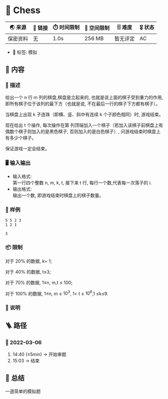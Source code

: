 # 📛 Chess
| 🌏 来源  | 🔗 链接 | ⏱️ 时间限制 | 💾 空间限制 | 🗄️ 难度 | 🎖️ 状态 |
|--------|--------|-------------|-------------|--------|----------|
| 保密资料 | 无      | 1.0s        | 256 MB      | 暂无评定 | AC       |
* 🔖 标签: 模拟

## 📘 内容
### 🧾 描述
给出一个 n 行 m 列的棋盘,棋盘是立起来的, 也就是说上面的棋子受到重力的作用,即所有棋子位于该列的最下方（也就是说, 不在最后一行的棋子下方都有棋子）。

当棋盘上出现 k 子连珠（即横、竖、斜中有连续 k 个子颜色相同）时, 游戏结束。

现在给出 t 个操作, 每次操作在第 列顶端加入一个棋子（若加入该棋子前棋盘上有偶数个棋子则加入的是黑色棋子, 否则加入的是白色棋子）, 问游戏结束时棋盘上有多少个棋子。

保证游戏一定会结束。

### 🖥️ 输入输出
* 输入格式: <br>
第一行四个整数 n, m, k, t, 接下来 t 行, 每行一个数,代表每一次落子的 i.
* 输出格式: <br>
输出一个数, 即游戏结束时棋盘上的棋子数量。
### 🏴 样例
```input1
5 5 2 3
1 2 1
```
```output1
3
```

### 📦 限制
对于 20% 的数据, k= 1;

对于 40% 的数据, t≤3;

对于 70% 的数据, 1≤n, m,t ≤ 100;

对于 100% 的数据, 1≤n, m ≤ $10^3$, 1< t ≤ $10^6$,1 ≤k≤9.

### 📝 说明

## 🪜 路径
### 📆 2022-03-06
1. 14:40 (±5min) -> 开始审题
2. 15:03 -> 结束

## 📰 总结
一道简单的模拟题
